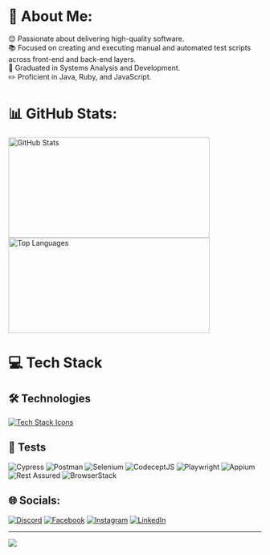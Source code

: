 # 💫 About Me:
😊 Passionate about delivering high-quality software.<br>
📚 Focused on creating and executing manual and automated test scripts across front-end and back-end layers.<br>
📗 Graduated in Systems Analysis and Development.<br>
✏️ Proficient in Java, Ruby, and JavaScript.


# 📊 GitHub Stats:

<div>
  <img src="https://github-readme-stats.vercel.app/api?username=juliosantosjob&theme=onedark&hide_border=false&include_all_commits=false&count_private=false" alt="GitHub Stats" 
    width="400" height="200" />
  <img src="https://github-readme-stats.vercel.app/api/top-langs/?username=juliosantosjob&theme=onedark&hide_border=false&include_all_commits=false&count_private=false&layout=compact" alt="Top Languages" width="400" height="190" />
</div>


# 💻 Tech Stack

## 🛠️ Technologies
<p align="left" style="display: flex; align-items: center;">
   <a href="https://skillicons.dev">
 <img src="https://skillicons.dev/icons?i=java,js,nodejs,npm,ruby,css,html,mysql,mongodb,jenkins,azure,aws,firebase,git,github,githubactions,eclipse,maven,notion,linux,ubuntu,windows,yarn" alt="Tech Stack Icons"/>
  </a>
</p>

## 🧪 Tests

<p>
  <img src="https://img.shields.io/badge/Cypress-4B8F29.svg?style=for-the-badge&logo=cypress&logoColor=white" alt="Cypress" />
  <img src="https://img.shields.io/badge/Postman-FF6C37.svg?style=for-the-badge&logo=Postman&logoColor=white" alt="Postman" />
  <img src="https://img.shields.io/badge/Selenium-43B02A.svg?style=for-the-badge&logo=Selenium&logoColor=white" alt="Selenium" />
  <img src="https://img.shields.io/badge/CodeceptJS-F6E05E.svg?style=for-the-badge&logo=CodeceptJS&logoColor=black" alt="CodeceptJS" />
  <img src="https://img.shields.io/badge/Playwright-000000.svg?style=for-the-badge&logo=Playwright&logoColor=white" alt="Playwright" />
  <img src="https://img.shields.io/badge/Appium-EE376D.svg?style=for-the-badge&logo=Appium&logoColor=white" alt="Appium" />
  <img src="https://img.shields.io/badge/Rest%20Assured-00B4E6.svg?style=for-the-badge&logo=RestAssured&logoColor=white" alt="Rest Assured" />
  <img src="https://img.shields.io/badge/BrowserStack-00A3E0.svg?style=for-the-badge&logo=BrowserStack&logoColor=white" alt="BrowserStack" />
</p>

## 🌐 Socials:
[![Discord](https://img.shields.io/badge/Discord-%237289DA.svg?logo=discord&logoColor=white)](https://discord.gg/julio.saantos199) 
[![Facebook](https://img.shields.io/badge/Facebook-%231877F2.svg?logo=Facebook&logoColor=white)](https://www.facebook.com/profile.php?id=100003793058455) 
[![Instagram](https://img.shields.io/badge/Instagram-%23E4405F.svg?logo=Instagram&logoColor=white)](https://www.instagram.com/oficial_juliosantos/) 
[![LinkedIn](https://img.shields.io/badge/LinkedIn-%230077B5.svg?logo=linkedin&logoColor=white)](https://www.linkedin.com/in/julio-santos-43428019b)

---
[![](https://visitcount.itsvg.in/api?id=juliosantosjob&icon=0&color=0)](https://visitcount.itsvg.in)
